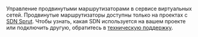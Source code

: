 Управление продвинутыми маршрутизаторами в сервисе виртуальных сетей. Продвинутые маршрутизаторы доступны только на проектах с [SDN Sprut](../../concepts/architecture#ispolzuemye_sdn). Чтобы узнать, какая SDN используется на вашем проекте или подключить другую, обратитесь в [техническую поддержку](/ru/contacts).